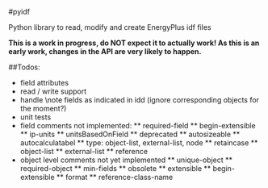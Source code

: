 #pyidf

Python library to read, modify and create EnergyPlus idf files


**This is a work in progress, do NOT expect it to actually work! As this is an early work, changes in the API are very likely to happen.**

##Todos:


* field attributes
* read / write support
* handle \note fields as indicated in idd (ignore corresponding objects for the moment?)
* unit tests
* field comments not implemented:
  ** required-field
  ** begin-extensible
  ** ip-units
  ** unitsBasedOnField
  ** deprecated
  ** autosizeable
  ** autocalculatabel
  ** type: object-list, external-list, node
  ** retaincase
  ** object-list
  ** external-list
  ** reference
* object level comments not yet implemented
  ** unique-object
  ** required-object
  ** min-fields
  ** obsolete
  ** extensible
  ** begin-extensible
  ** format
  ** reference-class-name
